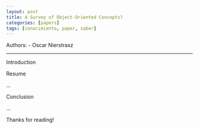 ```yaml
---
layout: post
title: A Survey of Object-Oriented Concepts?
categories: [papers]
tags: [conocimiento, paper, saber]
---
```


<!--Resumen-->

Authors:
    - Oscar Nierstrasz

---
<!--more-->

Introduction


Resume

...

Conclusion

...
  
Thanks for reading!